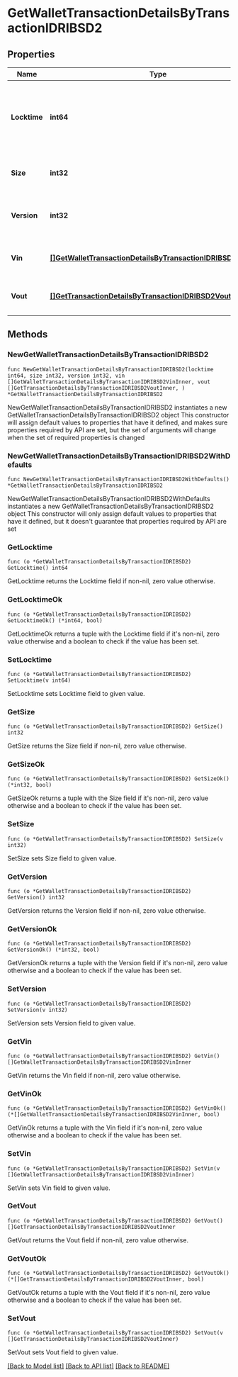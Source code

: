 # GetWalletTransactionDetailsByTransactionIDRIBSD2

## Properties

Name | Type | Description | Notes
------------ | ------------- | ------------- | -------------
**Locktime** | **int64** | Represents the time at which a particular transaction can be added to the blockchain. | 
**Size** | **int32** | Represents the total size of this transaction. | 
**Version** | **int32** | Represents the transaction version number. | 
**Vin** | [**[]GetWalletTransactionDetailsByTransactionIDRIBSD2VinInner**](GetWalletTransactionDetailsByTransactionIDRIBSD2VinInner.md) | Object Array representation of transaction inputs | 
**Vout** | [**[]GetTransactionDetailsByTransactionIDRIBSD2VoutInner**](GetTransactionDetailsByTransactionIDRIBSD2VoutInner.md) | Object Array representation of transaction outputs | 

## Methods

### NewGetWalletTransactionDetailsByTransactionIDRIBSD2

`func NewGetWalletTransactionDetailsByTransactionIDRIBSD2(locktime int64, size int32, version int32, vin []GetWalletTransactionDetailsByTransactionIDRIBSD2VinInner, vout []GetTransactionDetailsByTransactionIDRIBSD2VoutInner, ) *GetWalletTransactionDetailsByTransactionIDRIBSD2`

NewGetWalletTransactionDetailsByTransactionIDRIBSD2 instantiates a new GetWalletTransactionDetailsByTransactionIDRIBSD2 object
This constructor will assign default values to properties that have it defined,
and makes sure properties required by API are set, but the set of arguments
will change when the set of required properties is changed

### NewGetWalletTransactionDetailsByTransactionIDRIBSD2WithDefaults

`func NewGetWalletTransactionDetailsByTransactionIDRIBSD2WithDefaults() *GetWalletTransactionDetailsByTransactionIDRIBSD2`

NewGetWalletTransactionDetailsByTransactionIDRIBSD2WithDefaults instantiates a new GetWalletTransactionDetailsByTransactionIDRIBSD2 object
This constructor will only assign default values to properties that have it defined,
but it doesn't guarantee that properties required by API are set

### GetLocktime

`func (o *GetWalletTransactionDetailsByTransactionIDRIBSD2) GetLocktime() int64`

GetLocktime returns the Locktime field if non-nil, zero value otherwise.

### GetLocktimeOk

`func (o *GetWalletTransactionDetailsByTransactionIDRIBSD2) GetLocktimeOk() (*int64, bool)`

GetLocktimeOk returns a tuple with the Locktime field if it's non-nil, zero value otherwise
and a boolean to check if the value has been set.

### SetLocktime

`func (o *GetWalletTransactionDetailsByTransactionIDRIBSD2) SetLocktime(v int64)`

SetLocktime sets Locktime field to given value.


### GetSize

`func (o *GetWalletTransactionDetailsByTransactionIDRIBSD2) GetSize() int32`

GetSize returns the Size field if non-nil, zero value otherwise.

### GetSizeOk

`func (o *GetWalletTransactionDetailsByTransactionIDRIBSD2) GetSizeOk() (*int32, bool)`

GetSizeOk returns a tuple with the Size field if it's non-nil, zero value otherwise
and a boolean to check if the value has been set.

### SetSize

`func (o *GetWalletTransactionDetailsByTransactionIDRIBSD2) SetSize(v int32)`

SetSize sets Size field to given value.


### GetVersion

`func (o *GetWalletTransactionDetailsByTransactionIDRIBSD2) GetVersion() int32`

GetVersion returns the Version field if non-nil, zero value otherwise.

### GetVersionOk

`func (o *GetWalletTransactionDetailsByTransactionIDRIBSD2) GetVersionOk() (*int32, bool)`

GetVersionOk returns a tuple with the Version field if it's non-nil, zero value otherwise
and a boolean to check if the value has been set.

### SetVersion

`func (o *GetWalletTransactionDetailsByTransactionIDRIBSD2) SetVersion(v int32)`

SetVersion sets Version field to given value.


### GetVin

`func (o *GetWalletTransactionDetailsByTransactionIDRIBSD2) GetVin() []GetWalletTransactionDetailsByTransactionIDRIBSD2VinInner`

GetVin returns the Vin field if non-nil, zero value otherwise.

### GetVinOk

`func (o *GetWalletTransactionDetailsByTransactionIDRIBSD2) GetVinOk() (*[]GetWalletTransactionDetailsByTransactionIDRIBSD2VinInner, bool)`

GetVinOk returns a tuple with the Vin field if it's non-nil, zero value otherwise
and a boolean to check if the value has been set.

### SetVin

`func (o *GetWalletTransactionDetailsByTransactionIDRIBSD2) SetVin(v []GetWalletTransactionDetailsByTransactionIDRIBSD2VinInner)`

SetVin sets Vin field to given value.


### GetVout

`func (o *GetWalletTransactionDetailsByTransactionIDRIBSD2) GetVout() []GetTransactionDetailsByTransactionIDRIBSD2VoutInner`

GetVout returns the Vout field if non-nil, zero value otherwise.

### GetVoutOk

`func (o *GetWalletTransactionDetailsByTransactionIDRIBSD2) GetVoutOk() (*[]GetTransactionDetailsByTransactionIDRIBSD2VoutInner, bool)`

GetVoutOk returns a tuple with the Vout field if it's non-nil, zero value otherwise
and a boolean to check if the value has been set.

### SetVout

`func (o *GetWalletTransactionDetailsByTransactionIDRIBSD2) SetVout(v []GetTransactionDetailsByTransactionIDRIBSD2VoutInner)`

SetVout sets Vout field to given value.



[[Back to Model list]](../README.md#documentation-for-models) [[Back to API list]](../README.md#documentation-for-api-endpoints) [[Back to README]](../README.md)



